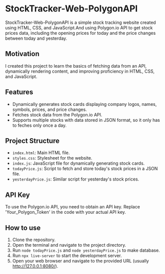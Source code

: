 # StockTracker-Web-PolygonAPI
StockTracker-Web-PolygonAPI is a simple stock tracking website created using HTML, CSS, and JavaScript.And using Polygon.io API to get stock prices data, including the opening prices for today and the price changes between today and yesterday.

## Motivation
I created this project to learn the basics of fetching data from an API, dynamically rendering content, and improving proficiency in HTML, CSS, and JavaScript.

## Features
- Dynamically generates stock cards displaying company logos, names, symbols, prices, and price changes.
- Fetches stock data from the Polygon.io API.
- Supports multiple stocks with data stored in JSON format, so it only has to feches only once a day.

## Project Structure
- `index.html`: Main HTML file.
- `styles.css`: Stylesheet for the website.
- `index.js`: JavaScript file for dynamically generating stock cards.
- `todayPrice.js`: Script to fetch and store today's stock prices in a JSON file.
- `yesterdayPrice.js`: Similar script for yesterday's stock prices.

## API Key
To use the Polygon.io API, you need to obtain an API key. Replace 'Your_Polygon_Token' in the code with your actual API key.

## How to use
1. Clone the repository.
2. Open the terminal and navigate to the project directory.
3. Run `node todayPrice.js` and `node yesterdayPrice.js` to make database.
4. Run `npx live-server` to start the development server.
5. Open your web browser and navigate to the provided URL (usually http://127.0.0.1:8080/).
